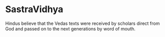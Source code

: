 # SastraVidhya
 Hindus believe that the Vedas texts were received by scholars direct from God and passed on to the next generations by word of mouth.
